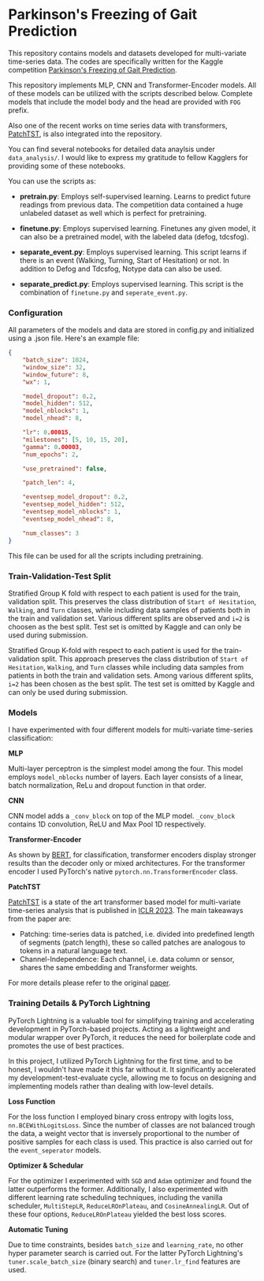 # Parkinson's Freezing of Gait Prediction

This repository contains models and datasets developed for multi-variate time-series data. The codes are specifically written for the Kaggle competition [Parkinson's Freezing of Gait Prediction](https://www.kaggle.com/competitions/tlvmc-parkinsons-freezing-gait-prediction/overview).

This repository implements MLP, CNN and Transformer-Encoder models. All of these models can be utilized with the scripts described below. Complete models that include the model body and the head are provided with `FOG` prefix.

Also one of the recent works on time series data with transformers, [PatchTST](https://github.com/yuqinie98/PatchTST), is also integrated into the repository.

You can find several notebooks for detailed data anaylsis under `data_analysis/`. I would like to express my gratitude to fellow Kagglers for providing some of these notebooks.

You can use the scripts as:

- **pretrain.py**: Employs self-supervised learning. Learns to predict future readings from previous data. The competition data contained a huge unlabeled dataset as well which is perfect for pretraining.

- **finetune.py**: Employs supervised learning. Finetunes any given model, it can also be a pretrained model, with the labeled data (defog, tdcsfog).

- **separate_event.py**: Employs supervised learning. This script learns if there is an event (Walking,  Turning, Start of Hesitation) or not. In addition to Defog and Tdcsfog, Notype data can also be used.

- **separate_predict.py**: Employs supervised learning. This script is the combination of `finetune.py` and `seperate_event.py`.
### Configuration

All parameters of the models and data are stored in config.py and initialized using a .json file. Here's an example file:

```json
{
    "batch_size": 1024,
    "window_size": 32,
    "window_future": 8,
    "wx": 1,

    "model_dropout": 0.2,
    "model_hidden": 512,
    "model_nblocks": 1,
    "model_nhead": 8,

    "lr": 0.00015,
    "milestones": [5, 10, 15, 20],
    "gamma": 0.00003,
    "num_epochs": 2,

    "use_pretrained": false,

    "patch_len": 4,

    "eventsep_model_dropout": 0.2,
    "eventsep_model_hidden": 512,
    "eventsep_model_nblocks": 1,
    "eventsep_model_nhead": 8,

    "num_classes": 3
}
```
This file can be used for all the scripts including pretraining.

### Train-Validation-Test Split

Stratified Group K fold with respect to each patient is used for the train, validation split. This preserves the class distribution of `Start of Hesitation`, `Walking`, and `Turn` classes, while including data samples of patients both in the train and validation set. Various different splits are observed and `i=2` is choosen as the best split. Test set is omitted by Kaggle and can only be used during submission.

Stratified Group K-fold with respect to each patient is used for the train-validation split. This approach preserves the class distribution of `Start of Hesitation`, `Walking`, and `Turn` classes while including data samples from patients in both the train and validation sets. Among various different splits, `i=2` has been chosen as the best split. The test set is omitted by Kaggle and can only be used during submission.

### Models

I have experimented with four different models for multi-variate time-series classification:

**MLP**

Multi-layer perceptron is the simplest model among the four. This model employs `model_nblocks` number of layers. Each layer consists of a linear, batch normalization, ReLu and dropout function in that order.

**CNN**

CNN model adds a `_conv_block` on top of the MLP model. `_conv_block` contains 1D convolution, ReLU and Max Pool 1D respectively.

**Transformer-Encoder**

As shown by [BERT](https://arxiv.org/abs/1810.04805), for classification, transformer encoders display stronger results than the decoder only or mixed architectures. For the transformer encoder I used PyTorch's native `pytorch.nn.TransformerEncoder` class.

**PatchTST**

[PatchTST](https://github.com/yuqinie98/PatchTST) is a state of the art transformer based model for multi-variate time-series analysis that is published in [ICLR 2023](https://iclr.cc/). The main takeaways from the paper are: 

- Patching: time-series data is patched, i.e. divided into predefined length of segments (patch length), these so called patches are analogous to tokens in a natural language text.
- Channel-Independence: Each channel, i.e. data column or sensor, shares the same embedding and Transformer weights.

For more details please refer to the original [paper](https://arxiv.org/abs/2211.14730).

### Training Details & PyTorch Lightning

PyTorch Lightning is a valuable tool for simplifying training and accelerating development in PyTorch-based projects. Acting as a lightweight and modular wrapper over PyTorch, it reduces the need for boilerplate code and promotes the use of best practices.

In this project, I utilized PyTorch Lightning for the first time, and to be honest, I wouldn't have made it this far without it. It significantly accelerated my development-test-evaluate cycle, allowing me to focus on designing and implementing models rather than dealing with low-level details.

**Loss Function**

For the loss function I employed binary cross entropy with logits loss, `nn.BCEWithLogitsLoss`. Since the number of classes are not balanced trough the data, a weight vector that is inversely proportional to the number of positive samples for each class is used. This practice is also carried out for the `event_seperator` models.

**Optimizer & Schedular**

For the optimizer I experimented with `SGD` and `Adam` optimizer and found the latter outperforms the former. Additionally, I also experimented with different learning rate scheduling techniques, including the vanilla scheduler, `MultiStepLR`, `ReduceLROnPlateau`, and `CosineAnnealingLR`. Out of these four options, `ReduceLROnPlateau` yielded the best loss scores.


**Automatic Tuning**

Due to time constraints, besides `batch_size` and `learning_rate`, no other hyper parameter search is carried out. For the latter PyTorch Lightning's `tuner.scale_batch_size` (binary search) and  `tuner.lr_find` features are used.



